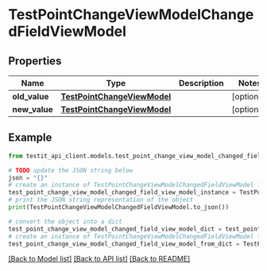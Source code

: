 # TestPointChangeViewModelChangedFieldViewModel


## Properties

Name | Type | Description | Notes
------------ | ------------- | ------------- | -------------
**old_value** | [**TestPointChangeViewModel**](TestPointChangeViewModel.md) |  | [optional] 
**new_value** | [**TestPointChangeViewModel**](TestPointChangeViewModel.md) |  | [optional] 

## Example

```python
from testit_api_client.models.test_point_change_view_model_changed_field_view_model import TestPointChangeViewModelChangedFieldViewModel

# TODO update the JSON string below
json = "{}"
# create an instance of TestPointChangeViewModelChangedFieldViewModel from a JSON string
test_point_change_view_model_changed_field_view_model_instance = TestPointChangeViewModelChangedFieldViewModel.from_json(json)
# print the JSON string representation of the object
print(TestPointChangeViewModelChangedFieldViewModel.to_json())

# convert the object into a dict
test_point_change_view_model_changed_field_view_model_dict = test_point_change_view_model_changed_field_view_model_instance.to_dict()
# create an instance of TestPointChangeViewModelChangedFieldViewModel from a dict
test_point_change_view_model_changed_field_view_model_from_dict = TestPointChangeViewModelChangedFieldViewModel.from_dict(test_point_change_view_model_changed_field_view_model_dict)
```
[[Back to Model list]](../README.md#documentation-for-models) [[Back to API list]](../README.md#documentation-for-api-endpoints) [[Back to README]](../README.md)


